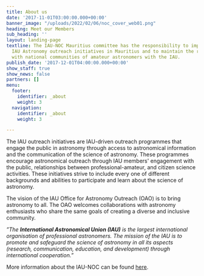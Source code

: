```yaml
---
title: About us
date: '2017-11-01T03:00:00.000+00:00'
banner_image: "/uploads/2022/02/06/noc_cover_web01.png"
heading: Meet our Members
sub_heading: ''
layout: landing-page
textline: The IAU-NOC Mauritius committee has the responsibility to implement proposed
  IAU Astronomy outreach initiatives in Mauritius and to maintain the relationship
  with national communities of amateur astronomers with the IAU.
publish_date: '2017-12-01T04:00:00.000+00:00'
show_staff: true
show_news: false
partners: []
menu:
  footer:
    identifier: _about
    weight: 3
  navigation:
    identifier: _about
    weight: 3

---
```

The IAU outreach initiatives are IAU-driven outreach programmes that engage the public in astronomy through access to astronomical information and the communication of the science of astronomy. These programmes encourage astronomical outreach through IAU members' engagement with the public, relationships between professional-amateur, and citizen science activities. These initiatives strive to include every one of different backgrounds and abilities to participate and learn about the science of astronomy.

The vision of the IAU Office for Astronomy Outreach (OAO) is to bring astronomy to all. The OAO welcomes collaborations with astronomy enthusiasts who share the same goals of creating a diverse and inclusive community.

_”The **International Astronomical Union (IAU)** is the largest international organisation of professional astronomers. The mission of the IAU is to promote and safeguard the science of astronomy in all its aspects (research, communication, education, and development) through international cooperation.”_

More information about the IAU-NOC can be found [here](https://www.iau.org/public/noc/ "IAU-NOC").